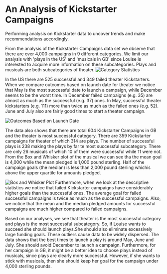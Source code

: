 
# An Analysis of Kickstarter Campaigns
Performing analysis on Kickstarter data to uncover trends and make recommendations accordingly.

From the analysis of the Kickstarter Campaigns data set we observe that there are over 4,000 campaigns in 9 different categories. We limit our analysis with 'plays in the US' and 'musicals in GB' since Louise is interested to acquire more information on these subcategories. Plays and musicals are both subcategories of theater. 
![Category Statistics](https://user-images.githubusercontent.com/81400525/115627707-15077780-a2c5-11eb-8599-df7e93bab8b9.png)

In the US there are 525 successful and 349 failed theater Kickstarters. When we compare outcomes based on launch date for theater we notice that May is the most successful date to launch a campaign, while December seems to be the worst time. In December failed campaigns (e.g. 35) are almost as much as the successful (e.g. 37) ones. In May, successful theater kickstarters (e.g. 111) more than twice as much as the failed ones (e.g. 52). June and July also are fairly good times to start a theater campaign.

![Outcomes Based on Launch Date](https://user-images.githubusercontent.com/81400525/115627839-4d0eba80-a2c5-11eb-8b09-665f34c4ec26.png)

The data also shows that there are total 604 Kickstarter Campaigns in GB and the theater is most successful category. There are 359 Kickstarter campaigns for theater of which 314 are plays. The number of successful plays is 238 making the plays by far te most successful subcategory. There are only 26 musicals of which 10 of them were successful while 11 were not. From the Box and Whisker plot of the musical we can see tha the mean goal is 4,000 while the mean pledged is 1,000 pound sterling. Half of the campaign goals (the median) is less than 2,000 pound sterling whichis above the upper quartile for amounts pledged. 

![Box and Whisker Plot](https://user-images.githubusercontent.com/81400525/115627886-56982280-a2c5-11eb-98c1-9aa6a3b4634a.png)
Furthermore, when we look at the descriptive statistics we notice that failed Kickstarter campaigns have considerably higher goals than the successful ones. The average goal for failed successful campaigns is twice as much as the successful campaigns. Also, we notice that the mean and the median pledged amounts for successful campaigns are much higher compared to failed campaigns. 

Based on our analyses, we see that theater is the most successful category and plays is the most successful subcategory. So, if Louise wants to succeed she should launch plays.She should also eliminate excessively large funding goals. These outliers cause data to be widely dispersed. The data shows that the best times to launch a play is around May, June and July. She should avoid December to launch a campaign. Furthermore, for her campaign in GB, it might be a better idea to choose plays instead of musicals, since plays are clearly more successful. However, if she wants to stick with musicals, then she should keep her goal for the campaign under 4,000 sterling pounds.
